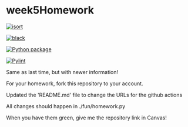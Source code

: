 # week5Homework

[![isort](https://github.com/dupertba//week5homework/actions/workflows/isort.yml/badge.svg)](https://github.com/dupertba//week5homework/actions/workflows/isort.yml)



[![black](https://github.com/dupertba//week5homework/actions/workflows/pyblack.yml/badge.svg)](https://github.com/dupertba/week5homework/actions/workflows/pyblack.yml)



[![Python package](https://github.com/dupertba//week5homework/actions/workflows/pytest.yml/badge.svg)](https://github.com/dupertba/week5homework/actions/workflows/pytest.yml)



[![Pylint](https://github.com/dupertba//week5homework/actions/workflows/pylint.yml/badge.svg)](https://github.com/dupertba/week5homework/actions/workflows/pylint.yml)


Same as last time, but with newer information!

For your homework, fork this repository to your account.

Updated the 'README.md' file to change the URLs for the github actions

All changes should happen in ./fun/homework.py

When you have them green, give me the repository link in Canvas!


